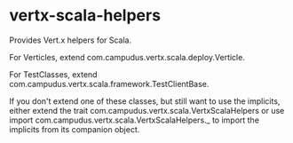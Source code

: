 vertx-scala-helpers
===================

Provides Vert.x helpers for Scala.

For Verticles, extend com.campudus.vertx.scala.deploy.Verticle.

For TestClasses, extend com.campudus.vertx.scala.framework.TestClientBase.

If you don't extend one of these classes, but still want to use the implicits, either extend the trait com.campudus.vertx.scala.VertxScalaHelpers or use import com.campudus.vertx.scala.VertxScalaHelpers._ to import the implicits from its companion object.